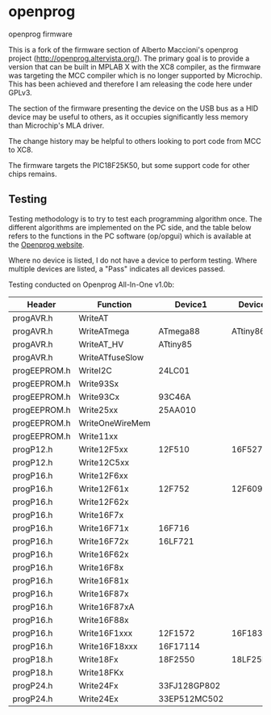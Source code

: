 # openprog
openprog firmware

This is a fork of the firmware section of Alberto Maccioni's openprog project (http://openprog.altervista.org/). The primary goal is to provide a version that can be built in MPLAB X with the XC8 compiler, as the firmware was targeting the MCC compiler which is no longer supported by Microchip. This has been achieved and therefore I am releasing the code here under GPLv3.

The section of the firmware presenting the device on the USB bus as a HID device may be useful to others, as it occupies significantly less memory than Microchip's MLA driver.

The change history may be helpful to others looking to port code from MCC to XC8.

The firmware targets the PIC18F25K50, but some support code for other chips remains.

## Testing

Testing methodology is to try to test each programming algorithm once. The different algorithms are implemented on the PC side, and the table below refers to the functions in the PC software (op/opgui) which is available at the [Openprog website](http://openprog.altervista.org).

Where no device is listed, I do not have a device to perform testing.
Where multiple devices are listed, a "Pass" indicates all devices passed.

Testing conducted on Openprog All-In-One v1.0b:

|Header|Function|Device1|Device2|Device3|Status|
|------|--------|-------|-------|-------|------|
|progAVR.h  |   WriteAT| |
|progAVR.h	|   WriteATmega|	ATmega88	|ATtiny861A	
|progAVR.h	|   WriteAT_HV|	ATtiny85		
|progAVR.h	|   WriteATfuseSlow|			
|progEEPROM.h|	WriteI2C|	24LC01		
|progEEPROM.h|	Write93Sx|			
|progEEPROM.h|	Write93Cx|	93C46A		
|progEEPROM.h|	Write25xx|	25AA010		
|progEEPROM.h|	WriteOneWireMem|			
|progEEPROM.h|	Write11xx|			
|progP12.h|	Write12F5xx|	12F510	|16F527	|10F202
|progP12.h|	Write12C5xx|			
|progP16.h|	Write12F6xx|			
|progP16.h|	Write12F61x|	12F752	|12F609	
|progP16.h|	Write12F62x|			
|progP16.h|	Write16F7x|			
|progP16.h|	Write16F71x|	16F716		
|progP16.h|	Write16F72x|	16LF721		
|progP16.h|	Write16F62x|			
|progP16.h|	Write16F8x|			
|progP16.h|	Write16F81x|			
|progP16.h|	Write16F87x|			
|progP16.h|	Write16F87xA|			
|progP16.h|	Write16F88x|			
|progP16.h|	Write16F1xxx|	12F1572	|16F18325	
|progP16.h|	Write16F18xxx|	16F17114		
|progP18.h|	Write18Fx|	18F2550	|18LF25K50	
|progP18.h|	Write18FKx|			
|progP24.h|	Write24Fx|	33FJ128GP802	| | |PASS|
|progP24.h|	Write24Ex|	33EP512MC502	| | |PASS|

